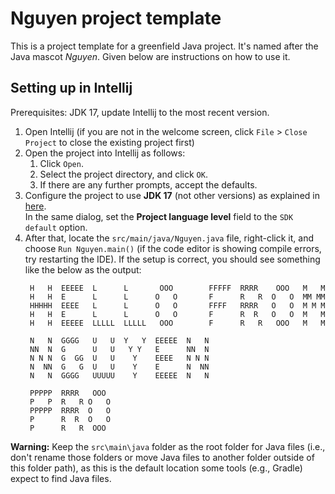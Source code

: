 # Nguyen project template

This is a project template for a greenfield Java project. It's named after the Java mascot _Nguyen_. Given below are instructions on how to use it.

## Setting up in Intellij

Prerequisites: JDK 17, update Intellij to the most recent version.

1. Open Intellij (if you are not in the welcome screen, click `File` > `Close Project` to close the existing project first)
1. Open the project into Intellij as follows:
   1. Click `Open`.
   1. Select the project directory, and click `OK`.
   1. If there are any further prompts, accept the defaults.
1. Configure the project to use **JDK 17** (not other versions) as explained in [here](https://www.jetbrains.com/help/idea/sdk.html#set-up-jdk).<br>
   In the same dialog, set the **Project language level** field to the `SDK default` option.
1. After that, locate the `src/main/java/Nguyen.java` file, right-click it, and choose `Run Nguyen.main()` (if the code editor is showing compile errors, try restarting the IDE). If the setup is correct, you should see something like the below as the output:
   ```
    H   H  EEEEE  L      L       OOO        FFFFF  RRRR    OOO   M   M
    H   H  E      L      L      O   O       F      R   R  O   O  MM MM
    HHHHH  EEEE   L      L      O   O       FFFF   RRRR   O   O  M M M
    H   H  E      L      L      O   O       F      R  R   O   O  M   M
    H   H  EEEEE  LLLLL  LLLLL   OOO        F      R   R   OOO   M   M
    
    N   N  GGGG   U   U  Y   Y  EEEEE  N   N
    NN  N  G      U   U   Y Y   E      NN  N
    N N N  G  GG  U   U    Y    EEEE   N N N
    N  NN  G   G  U   U    Y    E      N  NN
    N   N  GGGG   UUUUU    Y    EEEEE  N   N 
   
    PPPPP  RRRR   OOO
    P   P  R   R O   O
    PPPPP  RRRR  O   O
    P      R  R  O   O
    P      R   R  OOO
   ```

**Warning:** Keep the `src\main\java` folder as the root folder for Java files (i.e., don't rename those folders or move Java files to another folder outside of this folder path), as this is the default location some tools (e.g., Gradle) expect to find Java files.
